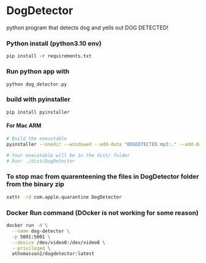 # DogDetector
python program that detects dog and yells out DOG DETECTED!


### Python install (python3.10 env)
`pip install -r requirements.txt`
### Run python app with
`python dog_detector.py`

### build with pyinstaller

`pip install pyinstaller`

#### For Mac ARM

```bash
# Build the executable
pyinstaller --onedir --windowed --add-data "DOGDETECTED.mp3:." --add-data "yolov8n.pt:." --add-data "Info.plist:." --hidden-import=ultralytics --hidden-import=PIL --hidden-import=PIL._tkinter_finder --collect-all ultralytics --collect-all torch --collect-all torchvision --name "DogDetector" --osx-bundle-identifier "com.dogdetector.app" dog_detector.py

# Your executable will be in the dist/ folder
# Run: ./dist/DogDetector
```

### To stop mac from quarenteening the files in DogDetector folder from the binary zip

```bash
xattr -rd com.apple.quarantine DogDetector
```


### Docker Run command (DOcker is not working for some reason)

```bash
docker run -d \
  --name dog-detector \
  -p 5001:5001 \
  --device /dev/video0:/dev/video0 \
  --privileged \
  athomasson2/dogdetector:latest
```

